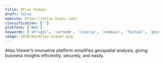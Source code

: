 ```yaml
---
title: Atlas Viewer
draft: false 
website: https://atlas.hcpci.com/
classification: ['']
platform: ['Web']
keywords: ['afrigis', 'cartodb', 'clearip', 'combain', 'factual', 'geonode', 'geopointe', 'here', 'hypertrack', 'near', 'opencage_geocoder', 'openstreetmap', 'placecast', 'radar', 'skyhook_wireless', 'woosmap', 'geoplugin', 'ipstack', 'what3words']
image: 2020/04/Atlas-Viewer.png
---
```

Atlas Viewer’s innovative platform simplifies geospatial analysis, giving business insights efficiently, securely, and easily.